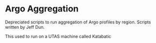 # Argo Aggregation

Depreciated scripts to run aggregation of Argo profiles by region.
Scripts written by Jeff Dun.


This used to run on a UTAS machine called Katabatic
